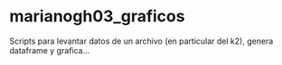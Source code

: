 # marianogh03_graficos
Scripts para levantar datos de un archivo (en particular del k2), genera dataframe y grafica...
